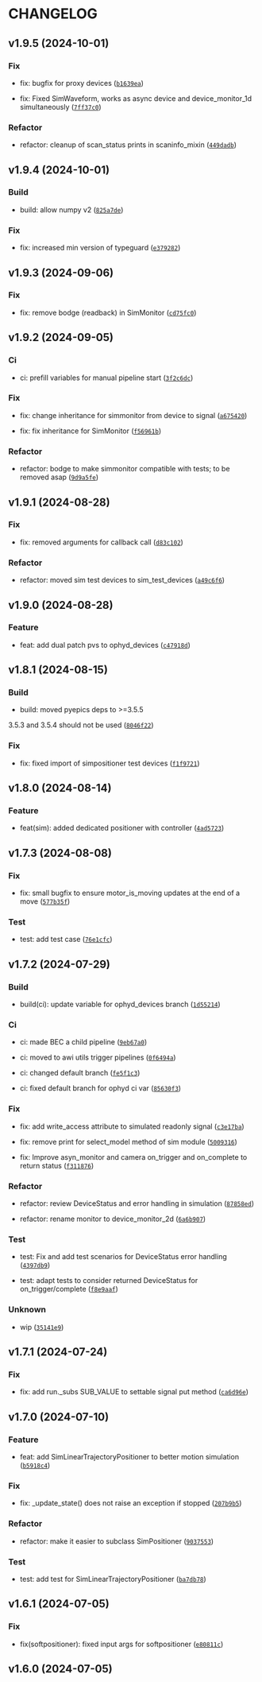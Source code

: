 # CHANGELOG

## v1.9.5 (2024-10-01)

### Fix

* fix: bugfix for proxy devices ([`b1639ea`](https://gitlab.psi.ch/bec/ophyd_devices/-/commit/b1639ea3baddec722a444b7c65bdc39d763b7d07))

* fix: Fixed SimWaveform, works as async device and device_monitor_1d simultaneously ([`7ff37c0`](https://gitlab.psi.ch/bec/ophyd_devices/-/commit/7ff37c0dcdd87bfa8f518b1dd7acc4aab353b71f))

### Refactor

* refactor: cleanup of scan_status prints in scaninfo_mixin ([`449dadb`](https://gitlab.psi.ch/bec/ophyd_devices/-/commit/449dadb593a0432d31f905e4e507102d0c4f3fd6))

## v1.9.4 (2024-10-01)

### Build

* build: allow numpy v2 ([`825a7de`](https://gitlab.psi.ch/bec/ophyd_devices/-/commit/825a7dee5e948d9decb4e8649c0573a2d9d4b83f))

### Fix

* fix: increased min version of typeguard ([`e379282`](https://gitlab.psi.ch/bec/ophyd_devices/-/commit/e3792826644e01adf84435891d500ec5bef85cda))

## v1.9.3 (2024-09-06)

### Fix

* fix: remove bodge (readback) in SimMonitor ([`cd75fc0`](https://gitlab.psi.ch/bec/ophyd_devices/-/commit/cd75fc0e01e565445f7176e52faada264544d439))

## v1.9.2 (2024-09-05)

### Ci

* ci: prefill variables for manual pipeline start ([`3f2c6dc`](https://gitlab.psi.ch/bec/ophyd_devices/-/commit/3f2c6dc4efddfa06bebff13ac2984e45efd13a90))

### Fix

* fix: change inheritance for simmonitor from device to signal ([`a675420`](https://gitlab.psi.ch/bec/ophyd_devices/-/commit/a6754208a0991f8ccf546cbb2bee015f6daecb93))

* fix: fix inheritance for SimMonitor ([`f56961b`](https://gitlab.psi.ch/bec/ophyd_devices/-/commit/f56961ba8c179d4ca75e574fd8565ae4c3f41eed))

### Refactor

* refactor: bodge to make simmonitor compatible with tests; to be removed asap ([`9d9a5fe`](https://gitlab.psi.ch/bec/ophyd_devices/-/commit/9d9a5fe305981f845c87e3417dd1072d2b8692b0))

## v1.9.1 (2024-08-28)

### Fix

* fix: removed arguments for callback call ([`d83c102`](https://gitlab.psi.ch/bec/ophyd_devices/-/commit/d83c102d14430b9acd8525d1d61e6e092d9f6043))

### Refactor

* refactor: moved sim test devices to sim_test_devices ([`a49c6f6`](https://gitlab.psi.ch/bec/ophyd_devices/-/commit/a49c6f6a625a576524fceca62dd0a1582a4a4a7d))

## v1.9.0 (2024-08-28)

### Feature

* feat: add dual patch pvs to ophyd_devices ([`c47918d`](https://gitlab.psi.ch/bec/ophyd_devices/-/commit/c47918d6e7ff41721aa4fa67043ff6cd1aeee2c7))

## v1.8.1 (2024-08-15)

### Build

* build: moved pyepics deps to &gt;=3.5.5

3.5.3 and 3.5.4 should not be used ([`8046f22`](https://gitlab.psi.ch/bec/ophyd_devices/-/commit/8046f22a807f94f1dc7d9ab77ab3b9c3ce821633))

### Fix

* fix: fixed import of simpositioner test devices ([`f1f9721`](https://gitlab.psi.ch/bec/ophyd_devices/-/commit/f1f9721fe9c71da747558e4bb005c04592aa2bde))

## v1.8.0 (2024-08-14)

### Feature

* feat(sim): added dedicated positioner with controller ([`4ad5723`](https://gitlab.psi.ch/bec/ophyd_devices/-/commit/4ad57230e327c3714a03ae138bc12a5028acb1dd))

## v1.7.3 (2024-08-08)

### Fix

* fix: small bugfix to ensure motor_is_moving updates at the end of a move ([`577b35f`](https://gitlab.psi.ch/bec/ophyd_devices/-/commit/577b35f287ec997a41ce27fae2db9bbc669a2d9d))

### Test

* test: add test case ([`76e1cfc`](https://gitlab.psi.ch/bec/ophyd_devices/-/commit/76e1cfc4aade9c691d9b5bfd4db0b678b7e2f1cc))

## v1.7.2 (2024-07-29)

### Build

* build(ci): update variable for ophyd_devices branch ([`1d55214`](https://gitlab.psi.ch/bec/ophyd_devices/-/commit/1d55214fbd25a111f8a81d804fd7f39470934c74))

### Ci

* ci: made BEC a child pipeline ([`9eb67a0`](https://gitlab.psi.ch/bec/ophyd_devices/-/commit/9eb67a0900159248e785b17e4250ae6a7e954348))

* ci: moved to awi utils trigger pipelines ([`0f6494a`](https://gitlab.psi.ch/bec/ophyd_devices/-/commit/0f6494ae2caafc0727a394683718031670614aeb))

* ci: changed default branch ([`fe5f1c3`](https://gitlab.psi.ch/bec/ophyd_devices/-/commit/fe5f1c314f51cb07bae4044a406ed5dc738c7837))

* ci: fixed default branch for ophyd ci var ([`85630f3`](https://gitlab.psi.ch/bec/ophyd_devices/-/commit/85630f3d733897945ef3421b9805e66191edb537))

### Fix

* fix: add write_access attribute to simulated readonly signal ([`c3e17ba`](https://gitlab.psi.ch/bec/ophyd_devices/-/commit/c3e17ba05632309adcc896f858e52ecb07048a30))

* fix: remove print for select_model method of sim module ([`5009316`](https://gitlab.psi.ch/bec/ophyd_devices/-/commit/5009316a82897d739b2a26eb341e9f5a1e083e51))

* fix: Improve asyn_monitor and camera on_trigger and on_complete to return status ([`f311876`](https://gitlab.psi.ch/bec/ophyd_devices/-/commit/f3118765b0efc38dd12a3d72d290e517490f9fbf))

### Refactor

* refactor: review DeviceStatus and error handling in simulation ([`87858ed`](https://gitlab.psi.ch/bec/ophyd_devices/-/commit/87858edfe290cb711bc30c2f3ba2653460d15af6))

* refactor: rename monitor to device_monitor_2d ([`6a6b907`](https://gitlab.psi.ch/bec/ophyd_devices/-/commit/6a6b907022532e20626b8ed97d347da04beea4b0))

### Test

* test: Fix and add test scenarios for DeviceStatus error handling ([`4397db9`](https://gitlab.psi.ch/bec/ophyd_devices/-/commit/4397db919a852d70c53d80a532540eaabdffc3ad))

* test: adapt tests to consider returned DeviceStatus for on_trigger/complete ([`f8e9aaf`](https://gitlab.psi.ch/bec/ophyd_devices/-/commit/f8e9aaf55a5734f3bf557bbf5e51eb7ea41257d4))

### Unknown

* wip ([`35141e9`](https://gitlab.psi.ch/bec/ophyd_devices/-/commit/35141e94b1c8a6ba70e96b915b45871d19bd5f7e))

## v1.7.1 (2024-07-24)

### Fix

* fix: add run._subs SUB_VALUE to settable signal put method ([`ca6d96e`](https://gitlab.psi.ch/bec/ophyd_devices/-/commit/ca6d96e25b4a2d5011c0882e512b84e16cf7b264))

## v1.7.0 (2024-07-10)

### Feature

* feat: add SimLinearTrajectoryPositioner to better motion simulation ([`b5918c4`](https://gitlab.psi.ch/bec/ophyd_devices/-/commit/b5918c424de005d1510afedc05b0e217fd09616e))

### Fix

* fix: _update_state() does not raise an exception if stopped ([`207b9b5`](https://gitlab.psi.ch/bec/ophyd_devices/-/commit/207b9b571c6df1c2de75b187e794d2dcd7bd0108))

### Refactor

* refactor: make it easier to subclass SimPositioner ([`9037553`](https://gitlab.psi.ch/bec/ophyd_devices/-/commit/903755325230b2c93eba219dd0e4d2aadd05d16f))

### Test

* test: add test for SimLinearTrajectoryPositioner ([`ba7db78`](https://gitlab.psi.ch/bec/ophyd_devices/-/commit/ba7db7819439c89c3f160acaf399b1ffd538ac7f))

## v1.6.1 (2024-07-05)

### Fix

* fix(softpositioner): fixed input args for softpositioner ([`e80811c`](https://gitlab.psi.ch/bec/ophyd_devices/-/commit/e80811c19736cd70be2dbcfac0bcedfe975bf419))

## v1.6.0 (2024-07-05)
